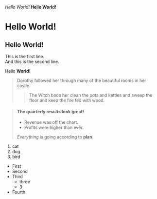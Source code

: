 *Hello World!*
**Hello World!**
# Hello World!
## Hello World!

This is the first line.  
And this is the second line.

Hello **World**!

> Dorothy followed her through many of the beautiful rooms in her castle.
>
>> The Witch bade her clean the pots and kettles and sweep the floor and keep the fire fed with wood.

> #### The quarterly results look great!
>
> - Revenue was off the chart.
> - Profits were higher than ever.
>
>  *Everything* is going according to **plan**.

1. cat
2. dog
3. bird

- First 
- Second 
- Third 
    - three
    - 3
- Fourth 

